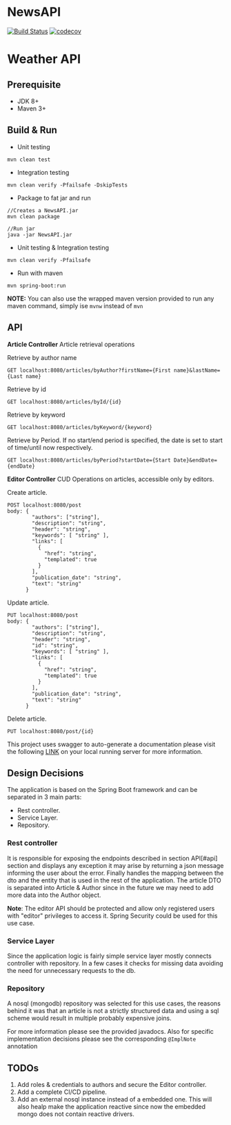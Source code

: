 # NewsAPI

[![Build Status](https://travis-ci.org/nicolasmanic/NewsAPI.svg?branch=master)](https://travis-ci.org/nicolasmanic/TriangleChallenge)
[![codecov](https://codecov.io/gh/nicolasmanic/NewsAPI/branch/master/graph/badge.svg)](https://codecov.io/gh/nicolasmanic/TriangleChallenge)

# Weather API

## Prerequisite
- JDK 8+
- Maven 3+

## Build & Run

- Unit testing
```
mvn clean test
```

- Integration testing
```
mvn clean verify -Pfailsafe -DskipTests
```

- Package to fat jar and run
```
//Creates a NewsAPI.jar
mvn clean package

//Run jar
java -jar NewsAPI.jar
```

- Unit testing & Integration testing
```
mvn clean verify -Pfailsafe
```

- Run with maven
```
mvn spring-boot:run
```

**NOTE:** You can also use the wrapped maven version provided to run any maven command, simply ise ```mvnw``` instead
of ```mvn```

## API

**Article Controller**
Article retrieval operations

Retrieve by author name
``` 
GET localhost:8080/articles/byAuthor?firstName={First name}&lastName={Last name}
```

Retrieve by id
``` 
GET localhost:8080/articles/byId/{id}
```

Retrieve by keyword
``` 
GET localhost:8080/articles/byKeyword/{keyword}
```

Retrieve by Period. If no start/end period is specified, the date is set to start of time/until now respectively.
``` 
GET localhost:8080/articles/byPeriod?startDate={Start Date}&endDate={endDate}
```
**Editor Controller**
CUD Operations on articles, accessible only by editors.

Create article.
``` 
POST localhost:8080/post
body: {
        "authors": ["string"],
        "description": "string",
        "header": "string",
        "keywords": [ "string" ],
        "links": [
          {
            "href": "string",
            "templated": true
          }
        ],
        "publication_date": "string",
        "text": "string"
      }
```

Update article.
``` 
PUT localhost:8080/post
body: {
        "authors": ["string"],
        "description": "string",
        "header": "string",
        "id": "string",
        "keywords": [ "string" ],
        "links": [
          {
            "href": "string",
            "templated": true
          }
        ],
        "publication_date": "string",
        "text": "string"
      }
```

Delete article.
``` 
PUT localhost:8080/post/{id}
```

This project uses swagger to auto-generate a documentation please visit the following [LINK](http://localhost:8080/swagger-ui.html) 
on your local running server for more information.

## Design Decisions

The application is based on the Spring Boot framework and can be separated in 3 main parts:

- Rest controller.
- Service Layer.
- Repository.

### Rest controller

It is responsible for exposing the endpoints described in section API[#api] section and displays any exception
it may arise by returning a json message informing the user about the error. Finally handles the mapping between the dto
and the entity that is used in the rest of the application. The article DTO is separated into Article & Author since in the
future we may need to add more data into the Author object.

**Note**: The editor API should be protected and allow only registered users with "editor" privileges to access it. Spring
Security could be used for this use case.

### Service Layer
Since the application logic is fairly simple service layer mostly connects controller with repository. In a few cases it checks
for missing data avoiding the need for unnecessary requests to the db.

### Repository

A nosql (mongodb) repository was selected for this use cases, the reasons behind it was that an article is not a strictly
structured data and using a sql scheme would result in multiple probably expensive joins.

For more information please see the provided javadocs. Also for specific implementation decisions please see the 
corresponding ```@ImplNote``` annotation


## TODOs

1. Add roles & credentials to authors and secure the Editor controller.
2. Add a complete CI/CD pipeline.
3. Add an external nosql instance instead of a embedded one. This will also healp make the application reactive since now the 
embedded mongo does not contain reactive drivers.